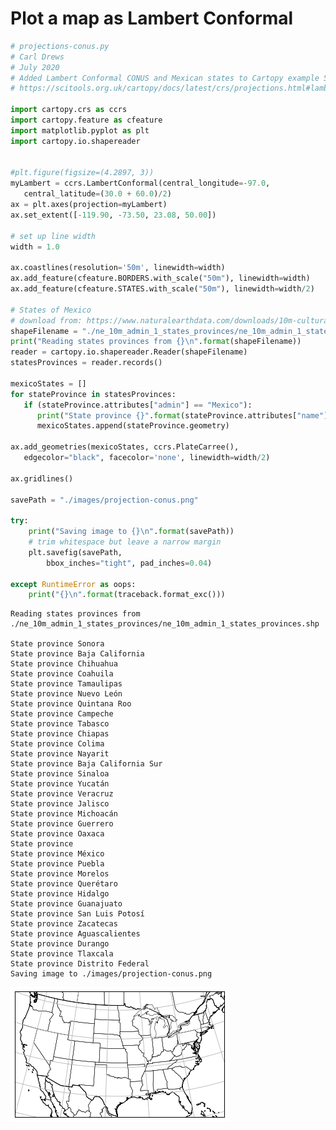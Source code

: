 # Plot a map as Lambert Conformal


```python
# projections-conus.py
# Carl Drews
# July 2020
# Added Lambert Conformal CONUS and Mexican states to Cartopy example 5 at:
# https://scitools.org.uk/cartopy/docs/latest/crs/projections.html#lambertconformal

import cartopy.crs as ccrs
import cartopy.feature as cfeature
import matplotlib.pyplot as plt
import cartopy.io.shapereader


#plt.figure(figsize=(4.2897, 3))
myLambert = ccrs.LambertConformal(central_longitude=-97.0,
   central_latitude=(30.0 + 60.0)/2)
ax = plt.axes(projection=myLambert)
ax.set_extent([-119.90, -73.50, 23.08, 50.00])

# set up line width
width = 1.0

ax.coastlines(resolution='50m', linewidth=width)
ax.add_feature(cfeature.BORDERS.with_scale("50m"), linewidth=width)
ax.add_feature(cfeature.STATES.with_scale("50m"), linewidth=width/2)

# States of Mexico
# download from: https://www.naturalearthdata.com/downloads/10m-cultural-vectors/
shapeFilename = "./ne_10m_admin_1_states_provinces/ne_10m_admin_1_states_provinces.shp"
print("Reading states provinces from {}\n".format(shapeFilename))
reader = cartopy.io.shapereader.Reader(shapeFilename)
statesProvinces = reader.records()

mexicoStates = []
for stateProvince in statesProvinces:
   if (stateProvince.attributes["admin"] == "Mexico"):
      print("State province {}".format(stateProvince.attributes["name"]))
      mexicoStates.append(stateProvince.geometry)

ax.add_geometries(mexicoStates, ccrs.PlateCarree(),
   edgecolor="black", facecolor='none', linewidth=width/2)

ax.gridlines()

savePath = "./images/projection-conus.png"

try:
    print("Saving image to {}\n".format(savePath))
    # trim whitespace but leave a narrow margin
    plt.savefig(savePath,
        bbox_inches="tight", pad_inches=0.04)

except RuntimeError as oops:
    print("{}\n".format(traceback.format_exc()))
```

    Reading states provinces from ./ne_10m_admin_1_states_provinces/ne_10m_admin_1_states_provinces.shp
    
    State province Sonora
    State province Baja California
    State province Chihuahua
    State province Coahuila
    State province Tamaulipas
    State province Nuevo León
    State province Quintana Roo
    State province Campeche
    State province Tabasco
    State province Chiapas
    State province Colima
    State province Nayarit
    State province Baja California Sur
    State province Sinaloa
    State province Yucatán
    State province Veracruz
    State province Jalisco
    State province Michoacán
    State province Guerrero
    State province Oaxaca
    State province 
    State province México
    State province Puebla
    State province Morelos
    State province Querétaro
    State province Hidalgo
    State province Guanajuato
    State province San Luis Potosí
    State province Zacatecas
    State province Aguascalientes
    State province Durango
    State province Tlaxcala
    State province Distrito Federal
    Saving image to ./images/projection-conus.png
    



![png](plot_projection_conus_files/plot_projection_conus_1_2.png)



```python

```
